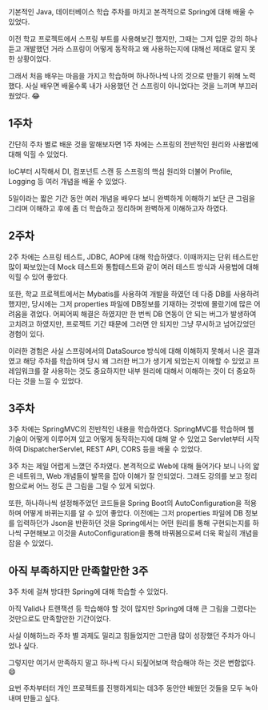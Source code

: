 기본적인 Java, 데이터베이스 학습 주차를 마치고 본격적으로 Spring에 대해 배울 수 있었다.

이전 학교 프로젝트에서 스프링 부트를 사용해보긴 했지만, 그때는 그저 입문 강의 하나 듣고 개발했던 거라 스프링이 어떻게 동작하고 왜 사용하는지에 대해선 제대로 알지 못한 상황이었다.

그래서 처음 배우는 마음을 가지고 학습하며 하나하나씩 나의 것으로 만들기 위해 노력했다. 사실 배우면 배울수록 내가 사용했던 건 스프링이 아니었다는 것을 느끼며 부끄러웠었다. 😂



## 1주차 

간단히 주차 별로 배운 것을 말해보자면 1주 차에는 스프링의 전반적인 원리와 사용법에 대해 익힐 수 있었다.

IoC부터 시작해서 DI, 컴포넌트 스캔 등 스프링의 핵심 원리와 더불어 Profile, Logging 등 여러 개념을 배울 수 있었다.

5일이라는 짧은 기간 동안 여러 개념을 배우다 보니 완벽하게 이해하기 보단 큰 그림을 그리며 이해하고 후에 좀 더 학습하고 정리하며 완벽하게 이해하고자 하였다.



## 2주차 

2주 차에는 스프링 테스트, JDBC, AOP에 대해 학습하였다. 이때까지는 단위 테스트만 많이 짜보았는데 Mock 테스트와 통합테스트와 같이 여러 테스트 방식과 사용법에 대해 익힐 수 있어 좋았다.

또한, 학교 프로젝트에서는 Mybatis를 사용하여 개발을 하였던 데 다중 DB를 사용하려 했지만, 당시에는 그저 properties 파일에 DB정보를 기재하는 것밖에 몰랐기에 많은 어려움을 겪었다. 어찌어찌 해결은 하였지만 한 번씩 DB 연동이 안 되는 버그가 발생하여 고치려고 하였지만, 프로젝트 기간 때문에 그러면 안 되지만 그냥 무시하고 넘어갔었던 경험이 있다.

이러한 경험은 사실 스프링에서의 DataSource 방식에 대해 이해하지 못해서 나온 결과였고 해당 주차를 학습하며 당시 왜 그러한 버그가 생기게 되었는지 이해할 수 있었고 프레임워크를 잘 사용하는 것도 중요하지만 내부 원리에 대해서 이해하는 것이 더 중요하다는 것을 느낄 수 있었다.



## 3주차 

3주 차에는 SpringMVC의 전반적인 내용을 학습하였다. SpringMVC를 학습하며 웹 기술이 어떻게 이루어져 있고 어떻게 동작하는지에 대해 알 수 있었고 Servlet부터 시작하여 DispatcherServlet, REST API, CORS 등을 배울 수 있었다. 

3주 차는 제일 어렵게 느꼈던 주차였다. 본격적으로 Web에 대해 들어가다 보니 나의 얇은 네트워크, Web 개념들이 발목을 잡아 이해가 잘 안되었다. 그래도 강의를 보고 정리함으로써 어느 정도 큰 그림을 그릴 수 있게 되었다. 

또한, 하나하나씩 설정해주었던 코드들을 Spring Boot의 AutoConfiguration을 적용하며 어떻게 바뀌는지를 알 수 있어 좋았다. 이전에는 그저 properties 파일에 DB 정보를 입력하던가 Json을 반환하던 것을 Spring에서는 어떤 원리를 통해 구현되는지를 하나씩 구현해보고 이것을 AutoConfiguration을 통해 바꿔봄으로써 더욱 확실히 개념을 잡을 수 있었다. 



## 아직 부족하지만 만족할만한 3주  

3주 차에 걸쳐 방대한 Spring에 대해 학습할 수 있었다.

아직 Valid나 트랜잭션 등 학습해야 할 것이 많지만 Spring에 대해 큰 그림을 그렸다는 것만으로도 만족할만한 기간이었다.

사실 이해하느라 주차 별 과제도 밀리고 힘들었지만 그만큼 많이 성장했던 주차가 아니었나 싶다.

그렇지만 여기서 만족하지 말고 하나씩 다시 되짚어보며 학습해야 하는 것은 변함없다. 😄

요번 주차부터터 개인 프로젝트를 진행하게되는 데3주 동안안 배웠던 것들을 모두 녹아내며 만들고 싶다. 






